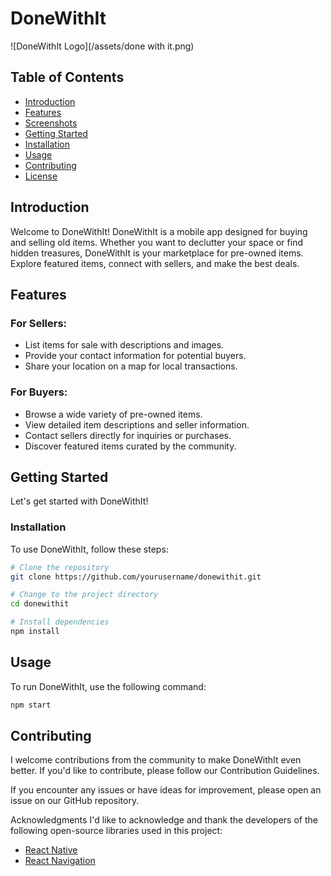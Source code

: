 # DoneWithIt

![DoneWithIt Logo](/assets/done with it.png)

## Table of Contents

- [Introduction](#introduction)
- [Features](#features)
- [Screenshots](#screenshots)
- [Getting Started](#getting-started)
- [Installation](#installation)
- [Usage](#usage)
- [Contributing](#contributing)
- [License](#license)

## Introduction

Welcome to DoneWithIt! DoneWithIt is a mobile app designed for buying and selling old items. Whether you want to declutter your space or find hidden treasures, DoneWithIt is your marketplace for pre-owned items. Explore featured items, connect with sellers, and make the best deals.

## Features

### For Sellers:

- List items for sale with descriptions and images.
- Provide your contact information for potential buyers.
- Share your location on a map for local transactions.

### For Buyers:

- Browse a wide variety of pre-owned items.
- View detailed item descriptions and seller information.
- Contact sellers directly for inquiries or purchases.
- Discover featured items curated by the community.

## Getting Started

Let's get started with DoneWithIt!

### Installation

To use DoneWithIt, follow these steps:
```bash
# Clone the repository
git clone https://github.com/yourusername/donewithit.git

# Change to the project directory
cd donewithit

# Install dependencies
npm install
```

## Usage
To run DoneWithIt, use the following command:
```bash
npm start
```


## Contributing
I welcome contributions from the community to make DoneWithIt even better. If you'd like to contribute, please follow our Contribution Guidelines.

If you encounter any issues or have ideas for improvement, please open an issue on our GitHub repository.


Acknowledgments
I'd like to acknowledge and thank the developers of the following open-source libraries used in this project:

- [React Native](https://reactnative.dev/)
- [React Navigation](https://reactnavigation.org/)

